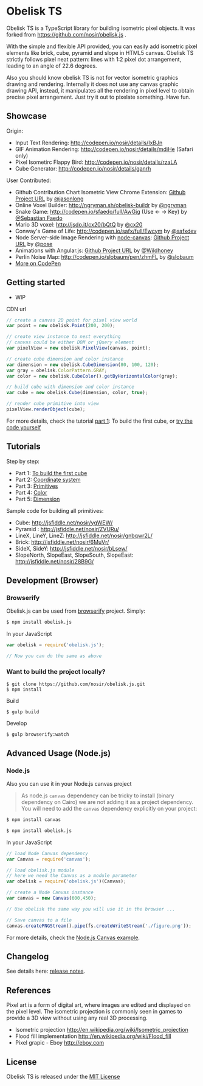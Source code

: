 # Obelisk TS

Obelisk TS is a TypeScript library for building isometric pixel objects. It was forked from https://github.com/nosir/obelisk.js .

With the simple and flexible API provided, you can easily add isometric pixel elements like brick, cube, pyramid and slope in HTML5 canvas. Obelisk TS strictly follows pixel neat pattern: lines with 1:2 pixel dot arrangement, leading to an angle of 22.6 degrees.

Also you should know obelisk TS is not for vector isometric graphics drawing and rendering. Internally it does not use any canvas graphic drawing API, instead, it manipulates all the rendering in pixel level to obtain precise pixel arrangement. Just try it out to pixelate something. Have fun.

## Showcase

Origin:
- Input Text Rendering: http://codepen.io/nosir/details/IxBJn
- GIF Animation Rendering: http://codepen.io/nosir/details/mdiHe (Safari only)
- Pixel Isometirc Flappy Bird: http://codepen.io/nosir/details/rzaLA
- Cube Generator: http://codepen.io/nosir/details/ganrh

User Contributed:
- Github Contribution Chart Isometric View Chrome Extension: [Github Project URL](https://github.com/jasonlong/isometric-contributions) by  [@jasonlong](https://twitter.com/jasonlong)
- Online Voxel Builder: http://ngryman.sh/obelisk-buildr by [@ngryman](https://twitter.com/ngryman)
- Snake Game: http://codepen.io/sfaedo/full/AwGjg (Use &larr; &rarr; Key) by [@Sebastian Faedo](http://codepen.io/sfaedo)
- Mario 3D voxel: http://jsdo.it/cx20/bQtQ by [@cx20](https://twitter.com/cx20)
- Conway's Game of Life: http://codepen.io/safx/full/Ewcym by [@safxdev](https://twitter.com/safxdev)
- Node Server-side Image Rendering with [node-canvas](https://github.com/learnboost/node-canvas): [Github Project URL](https://github.com/pose/node-obelisk-example) by [@pose](https://github.com/pose)
- Animations with Angular.js: [Github Project URL](https://github.com/Wildhoney/ngObelisk) by [@Wildhoney](https://github.com/Wildhoney)
- Perlin Noise Map: http://codepen.io/slobaum/pen/zhmFL by [@slobaum](https://twitter.com/slobaum)
- [More on CodePen](http://codepen.io/search/pens/?depth=everything&limit=all&order=newest&page=1&q=obelisk.js&show_forks=false)

## Getting started

- WIP

CDN url

```javascript
// create a canvas 2D point for pixel view world
var point = new obelisk.Point(200, 200);

// create view instance to nest everything
// canvas could be either DOM or jQuery element
var pixelView = new obelisk.PixelView(canvas, point);

// create cube dimension and color instance
var dimension = new obelisk.CubeDimension(80, 100, 120);
var gray = obelisk.ColorPattern.GRAY;
var color = new obelisk.CubeColor().getByHorizontalColor(gray);

// build cube with dimension and color instance
var cube = new obelisk.Cube(dimension, color, true);

// render cube primitive into view
pixelView.renderObject(cube);
```
For more details, check the tutorial [part 1](https://github.com/nosir/obelisk.js/wiki/Tutorial-Part-1%3A-To-build-the-first-cube): To build the first cube, or [try the code yourself](http://jsfiddle.net/nosir/ygWEW/)

## Tutorials
Step by step:
- Part 1: [To build the first cube](https://github.com/nosir/obelisk.js/wiki/Tutorial-Part-1%3A-To-build-the-first-cube)
- Part 2: [Coordinate system](https://github.com/nosir/obelisk.js/wiki/Tutorial-Part-2%3A-Coordinate-system)
- Part 3: [Primitives](https://github.com/nosir/obelisk.js/wiki/Tutorial-Part-3%3A-Primitives)
- Part 4: [Color](https://github.com/nosir/obelisk.js/wiki/Tutorial-Part-4%3A-Color)
- Part 5: [Dimension](https://github.com/nosir/obelisk.js/wiki/Tutorial-Part-5%3A-Dimension)

Sample code for building all primitives:
- Cube: http://jsfiddle.net/nosir/ygWEW/
- Pyramid : http://jsfiddle.net/nosir/ZVURu/
- LineX, LineY, LineZ: http://jsfiddle.net/nosir/gnbqwr2L/
- Brick: http://jsfiddle.net/nosir/6MuVr/
- SideX, SideY: http://jsfiddle.net/nosir/bLsew/
- SlopeNorth, SlopeEast, SlopeSouth, SlopeEast: http://jsfiddle.net/nosir/28B9G/

## Development (Browser)
### Browserify

Obelisk.js can be used from [browserify](https://github.com/substack/node-browserify) project. Simply:

```sh
$ npm install obelisk.js
```

In your JavaScript

```javascript
var obelisk = require('obelisk.js');

// Now you can do the same as above
```

### Want to build the project locally?

```
$ git clone https://github.com/nosir/obelisk.js.git
$ npm install
```

Build
```
$ gulp build
```

Develop
```
$ gulp browserify:watch
```

## Advanced Usage (Node.js)
### Node.js

Also you can use it in your Node.js canvas project

> As node.js `canvas` dependency can be tricky to install (binary dependency on Cairo) we are not adding it as a project dependency. You will need to add the `canvas` dependency explicitly on your project:

```sh
$ npm install canvas
```

```sh
$ npm install obelisk.js
```

In your JavaScript

```js
// load Node Canvas dependency
var Canvas = require('canvas');

// load obelisk.js module
// here we need the Canvas as a module parameter
var obelisk = require('obelisk.js')(Canvas);

// create a Node Canvas instance
var canvas = new Canvas(600,450);

// Use obelisk the same way you will use it in the browser ...

// Save canvas to a file
canvas.createPNGStream().pipe(fs.createWriteStream('./figure.png'));
```

For more details, check the [Node.js Canvas example](https://github.com/pose/node-obelisk-example).

## Changelog

See details here: [release notes](https://github.com/nosir/obelisk.js/releases).

## References
Pixel art is a form of digital art, where images are edited and displayed on the pixel level. The isometric projection is commonly seen in games to provide a 3D view without using any real 3D processing.

- Isometric projection http://en.wikipedia.org/wiki/Isometric_projection
- Flood fill implementation http://en.wikipedia.org/wiki/Flood_fill
- Pixel grapic - Eboy http://eboy.com

## License

Obelisk TS is released under the [MIT License](http://opensource.org/licenses/MIT)
